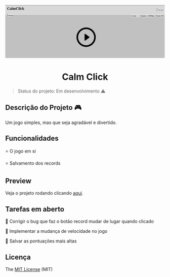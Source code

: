 <p align="center">
  <img src="https://github.com/Vsspaulasouza/calmclick/blob/master/screenshot.png"/>
</p>
<h1 align="center"> Calm Click </h1>

> Status do projeto: Em desenvolvimento :warning:

## Descrição do Projeto :video_game:

<p align="justify">Um jogo simples, mas que seja agradável e divertido.</p>

## Funcionalidades 

:star: O jogo em si

:star: Salvamento dos records

## Preview

Veja o projeto rodando clicando [aqui](https://calmclick.netlify.app/).

## Tarefas em aberto

:memo:  Corrigir o bug que faz o botão record mudar de lugar quando clicado

:memo: Implementar a mudança de velocidade no jogo 

:memo: Salvar as pontuações mais altas

## Licença 

The [MIT License](https://github.com/Vsspaulasouza/calmclick/blob/master/LICENSE) (MIT)
